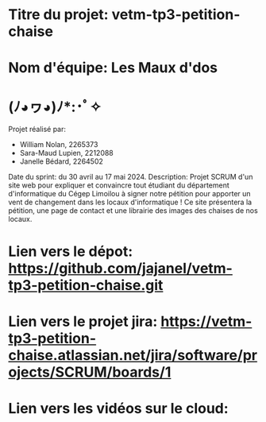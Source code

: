 # Titre du projet: vetm-tp3-petition-chaise
# Nom d'équipe: Les Maux d'dos
# (ﾉ◕ヮ◕)ﾉ*:･ﾟ✧
Projet réalisé par:
- William Nolan, 2265373
- Sara-Maud Lupien, 2212088
- Janelle Bédard, 2264502

Date du sprint: du 30 avril au 17 mai 2024.
Description:
Projet SCRUM d'un site web pour expliquer et convaincre tout étudiant du département d'informatique du Cégep Limoilou à signer notre pétition pour apporter un vent de changement dans les locaux d'informatique !
Ce site présentera la pétition, une page de contact et une librairie des images des chaises de nos locaux.

# Lien vers le dépot: https://github.com/jajanel/vetm-tp3-petition-chaise.git
# Lien vers le projet jira: https://vetm-tp3-petition-chaise.atlassian.net/jira/software/projects/SCRUM/boards/1
 # Lien vers les vidéos sur le cloud:

